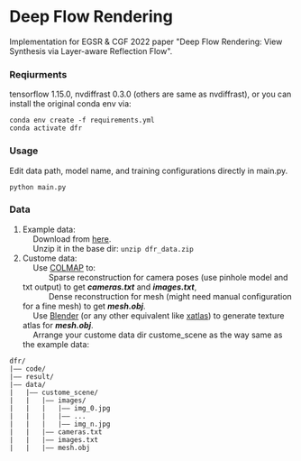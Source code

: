# Deep Flow Rendering

Implementation for EGSR &amp; CGF 2022 paper "Deep Flow Rendering: View Synthesis via Layer-aware Reflection Flow".

### Reqiurments
tensorflow 1.15.0, nvdiffrast 0.3.0 (others are same as nvdiffrast), or you can install the original conda env via:
``` 
conda env create -f requirements.yml
conda activate dfr
```


### Usage
Edit data path, model name, and training configurations directly in main.py.
```
python main.py
```

### Data
1. Example data: 
</br>&emsp;  Download from [here](https://github.com/turandai/dfr).
</br>&emsp;  Unzip it in the base dir:
``` unzip dfr_data.zip ```
3. Custome data: 
</br>&emsp;  Use [COLMAP](https://github.com/colmap/colmap) to:
</br>&emsp;&emsp;&emsp;  Sparse reconstruction for camera poses (use pinhole model and txt output) to get _**cameras.txt**_ and _**images.txt**_,
</br>&emsp;&emsp;&emsp;  Dense reconstruction for mesh (might need manual configuration for a fine mesh) to get _**mesh.obj**_.
</br>&emsp;  Use [Blender](https://www.blender.org/) (or any other equivalent like [xatlas](https://github.com/jpcy/xatlas)) to generate texture atlas for _**mesh.obj**_.
</br>&emsp;  Arrange your custome data dir custome_scene as the way same as the example data:
``` 
dfr/
|—— code/
|—— result/
|—— data/
|   |—— custome_scene/
|   |   |—— images/
|   |   |   |—— img_0.jpg
|   |   |   |—— ...
|   |   |   |—— img_n.jpg
|   |   |—— cameras.txt
|   |   |—— images.txt
|   |   |—— mesh.obj
```
